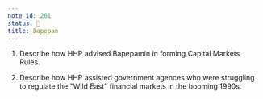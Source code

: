 ```yaml
---
note_id: 261
status: 📝
title: Bapepam
---
```


1. Describe how HHP advised Bapepamin in forming Capital Markets Rules. 

1. Describe how HHP assisted government agences who were struggling to regulate the "Wild East" financial markets in the booming 1990s.
